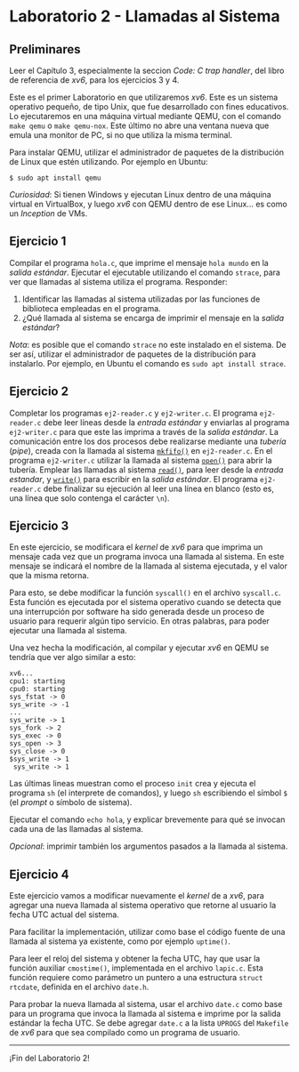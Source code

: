 # Laboratorio 2 - Llamadas al Sistema

## Preliminares
Leer el Capítulo 3, especialmente la seccion _Code: C trap handler_, del libro de referencia de _xv6_, para los ejercicios 3 y 4.

Este es el primer Laboratorio en que utilizaremos _xv6_. Este es un sistema operativo pequeño, de tipo Unix, que fue desarrollado con fines educativos. Lo ejecutaremos en una máquina virtual mediante QEMU, con el comando `make qemu` o `make qemu-nox`. Este último no abre una ventana nueva que emula una monitor de PC, si no que utiliza la misma terminal.

Para instalar QEMU, utilizar el administrador de paquetes de la distribución de Linux que estén utilizando. Por ejemplo en Ubuntu:
```
$ sudo apt install qemu
```

_Curiosidad_: Si tienen Windows y ejecutan Linux dentro de una máquina virtual en VirtualBox, y luego _xv6_ con QEMU dentro de ese Linux... es como un _Inception_ de VMs.

## Ejercicio 1
Compilar el programa `hola.c`, que imprime el mensaje `hola mundo` en la _salida estándar_. Ejecutar el ejecutable utilizando el comando `strace`, para ver que llamadas al sistema utiliza el programa. Responder:
1. Identificar las llamadas al sistema utilizadas por las funciones de biblioteca empleadas en el programa.
2. ¿Qué llamada al sistema se encarga de imprimir el mensaje en la _salida estándar_?

_Nota_: es posible que el comando `strace` no este instalado en el sistema. De ser así, utilizar el administrador de paquetes de la distribución para instalarlo. Por ejemplo, en Ubuntu el comando es `sudo apt install strace`.

## Ejercicio 2
Completar los programas `ej2-reader.c` y `ej2-writer.c`. El programa `ej2-reader.c` debe leer líneas desde la _entrada estándar_ y enviarlas al programa `ej2-writer.c` para que este las imprima a través de la _salida estándar_. La comunicación entre los dos procesos debe realizarse mediante una *tubería* (_pipe_), creada con la llamada al sistema [`mkfifo()`](http://man7.org/linux/man-pages/man3/mkfifo.3.html) en `ej2-reader.c`. En el programa `ej2-writer.c` utilizar la llamada al sistema [`open()`](http://man7.org/linux/man-pages/man2/open.2.html) para abrir la tubería. Emplear las llamadas al sistema [`read()`](http://man7.org/linux/man-pages/man2/read.2.html), para leer desde la _entrada estandar_, y [`write()`](http://man7.org/linux/man-pages/man2/write.2.html) para escribir en la _salida estándar_. El programa `ej2-reader.c` debe finalizar su ejecución al leer una línea en blanco (esto es, una línea que solo contenga el carácter `\n`).

## Ejercicio 3
En este ejercicio, se modificara el _kernel_ de _xv6_ para que imprima un mensaje cada vez que un programa invoca una llamada al sistema. En este mensaje se indicará el nombre de la llamada al sistema ejecutada, y el valor que la misma retorna.

Para esto, se debe modificar la función `syscall()` en el archivo `syscall.c`. Esta función es ejecutada por el sistema operativo cuando se detecta que una interrupción por software ha sido generada desde un proceso de usuario para requerir algún tipo servicio. En otras palabras, para poder ejecutar una llamada al sistema.

Una vez hecha la modificación, al compilar y ejecutar _xv6_ en QEMU se tendría que ver algo similar a esto:
```
xv6...
cpu1: starting
cpu0: starting
sys_fstat -> 0
sys_write -> -1
...
sys_write -> 1
sys_fork -> 2
sys_exec -> 0
sys_open -> 3
sys_close -> 0
$sys_write -> 1
 sys_write -> 1
```
Las últimas lineas muestran como el proceso `init` crea y ejecuta el programa `sh` (el interprete de comandos), y luego `sh` escribiendo el símbol `$` (el _prompt_ o símbolo de sistema).

Ejecutar el comando `echo hola`, y explicar brevemente para qué se invocan cada una de las llamadas al sistema.

_Opcional_: imprimir también los argumentos pasados a la llamada al sistema.

## Ejercicio 4
Este ejercicio vamos a modificar nuevamente el _kernel_ de a _xv6_, para agregar una nueva llamada al sistema operativo que retorne al usuario la fecha UTC actual del sistema.

Para facilitar la implementación, utilizar como base el código fuente de una llamada al sistema ya existente, como por ejemplo `uptime()`.

Para leer el reloj del sistema y obtener la fecha UTC, hay que usar la función auxiliar `cmostime()`, implementada en el archivo `lapic.c`. Esta función requiere como parámetro un puntero a una estructura `struct rtcdate`, definida en el archivo `date.h`.

Para probar la nueva llamada al sistema, usar el archivo `date.c` como base para un programa que invoca la llamada al sistema e imprime por la salida estándar la fecha UTC. Se debe agregar `date.c` a la lista  `UPROGS` del `Makefile` de _xv6_ para que sea compilado como un programa de usuario.

---

¡Fin del Laboratorio 2!